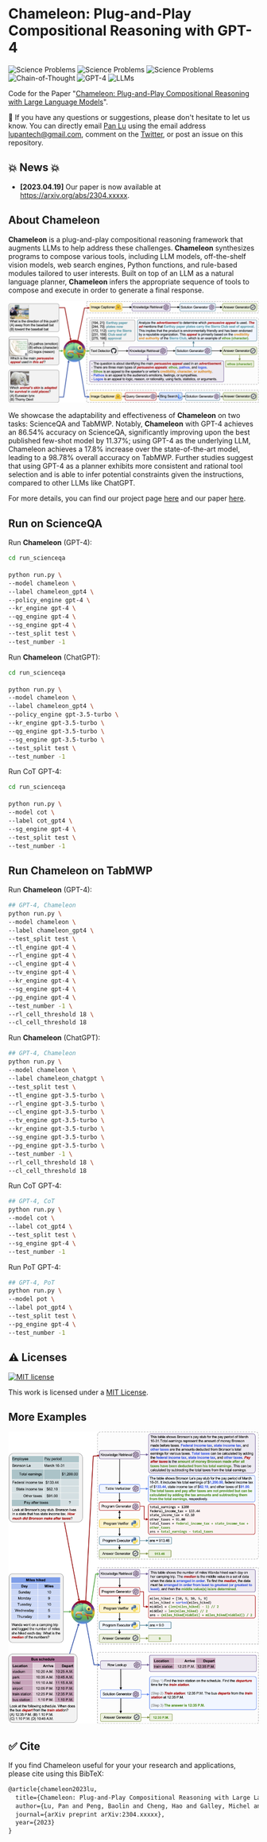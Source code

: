 # Chameleon: Plug-and-Play Compositional Reasoning with GPT-4

![Science Problems](https://img.shields.io/badge/Task-Science_Problems-blue) 
![Science Problems](https://img.shields.io/badge/Task-MathQA-blue) 
![Science Problems](https://img.shields.io/badge/Task-TableQA-blue) 
![Chain-of-Thought](https://img.shields.io/badge/Model-Tool_Use-green) 
![GPT-4](https://img.shields.io/badge/Model-GPT--4-green) 
![LLMs](https://img.shields.io/badge/Model-LLMs-green)

Code for the Paper "[Chameleon: Plug-and-Play Compositional Reasoning with Large Language Models](https://arxiv.org/abs/2304.xxxxx)".

:bell: If you have any questions or suggestions, please don't hesitate to let us know. You can directly email [Pan Lu](https://lupantech.github.io/) using the email address lupantech@gmail.com, comment on the [Twitter](), or post an issue on this repository.



## 💥 News 💥

- **[2023.04.19]** Our paper is now available at https://arxiv.org/abs/2304.xxxxx.



## About Chameleon

**Chameleon** is a plug-and-play compositional reasoning framework that augments LLMs to help address these challenges. **Chameleon** synthesizes programs to compose various tools, including LLM models, off-the-shelf vision models, web search engines, Python functions, and rule-based modules tailored to user interests. Built on top of an LLM as a natural language planner, **Chameleon** infers the appropriate sequence of tools to compose and execute in order to generate a final response. 

![showcase_scienceqa](assets/showcase_scienceqa.png)

We showcase the adaptability and effectiveness of **Chameleon** on two tasks: ScienceQA and TabMWP. Notably, **Chameleon** with GPT-4 achieves an 86.54% accuracy on ScienceQA, significantly improving upon the best published few-shot model by 11.37%; using GPT-4 as the underlying LLM, Chameleon achieves a 17.8% increase over the state-of-the-art model, leading to a 98.78% overall accuracy on TabMWP. Further studies suggest that using GPT-4 as a planner exhibits more consistent and rational tool selection and is able to infer potential constraints given the instructions, compared to other LLMs like ChatGPT.

For more details, you can find our project page [here](https://chameleon-llm.github.io/) and our paper [here](assets/chameleon2023lu.pdf).



## Run on ScienceQA

Run **Chameleon** (GPT-4):

```sh
cd run_scienceqa

python run.py \
--model chameleon \
--label chameleon_gpt4 \
--policy_engine gpt-4 \
--kr_engine gpt-4 \
--qg_engine gpt-4 \
--sg_engine gpt-4 \
--test_split test \
--test_number -1
```

Run **Chameleon** (ChatGPT):

```sh
cd run_scienceqa

python run.py \
--model chameleon \
--label chameleon_gpt4 \
--policy_engine gpt-3.5-turbo \
--kr_engine gpt-3.5-turbo \
--qg_engine gpt-3.5-turbo \
--sg_engine gpt-3.5-turbo \
--test_split test \
--test_number -1
```

Run CoT GPT-4:

```sh
cd run_scienceqa

python run.py \
--model cot \
--label cot_gpt4 \
--sg_engine gpt-4 \
--test_split test \
--test_number -1
```



## Run Chameleon on TabMWP

Run **Chameleon** (GPT-4):

```sh
## GPT-4, Chameleon
python run.py \
--model chameleon \
--label chameleon_gpt4 \
--test_split test \
--tl_engine gpt-4 \
--rl_engine gpt-4 \
--cl_engine gpt-4 \
--tv_engine gpt-4 \
--kr_engine gpt-4 \
--sg_engine gpt-4 \
--pg_engine gpt-4 \
--test_number -1 \
--rl_cell_threshold 18 \
--cl_cell_threshold 18
```

Run **Chameleon** (ChatGPT):

```sh
## GPT-4, Chameleon
python run.py \
--model chameleon \
--label chameleon_chatgpt \
--test_split test \
--tl_engine gpt-3.5-turbo \
--rl_engine gpt-3.5-turbo \
--cl_engine gpt-3.5-turbo \
--tv_engine gpt-3.5-turbo \
--kr_engine gpt-3.5-turbo \
--sg_engine gpt-3.5-turbo \
--pg_engine gpt-3.5-turbo \
--test_number -1 \
--rl_cell_threshold 18 \
--cl_cell_threshold 18
```

Run CoT GPT-4:

```sh
## GPT-4, CoT
python run.py \
--model cot \
--label cot_gpt4 \
--test_split test \
--sg_engine gpt-4 \
--test_number -1
```

Run PoT GPT-4:

```sh
## GPT-4, PoT
python run.py \
--model pot \
--label pot_gpt4 \
--test_split test \
--pg_engine gpt-4 \
--test_number -1
```





## :warning: Licenses

[![MIT license](https://img.shields.io/badge/License-MIT-blue.svg)](https://lbesson.mit-license.org/)

This work is licensed under a [MIT License](http://creativecommons.org/licenses/by-nc-sa/4.0/).



## More Examples

![showcase_tabmwp_long](assets/showcase_tabmwp_long.png)



## :white_check_mark: Cite

If you find Chameleon useful for your your research and applications, please cite using this BibTeX:

```latex
@article{chameleon2023lu,
  title={Chameleon: Plug-and-Play Compositional Reasoning with Large Language Models},
  author={Lu, Pan and Peng, Baolin and Cheng, Hao and Galley, Michel and Chang, Kai-Wei and Wu, Ying Nian and Zhu Song-Chun and Gao, Jianfeng},
  journal={arXiv preprint arXiv:2304.xxxxx},
  year={2023}
}
```
